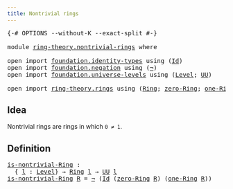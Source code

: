 ```yaml
---
title: Nontrivial rings
---
```


<pre class="Agda"><a id="42" class="Symbol">{-#</a> <a id="46" class="Keyword">OPTIONS</a> <a id="54" class="Pragma">--without-K</a> <a id="66" class="Pragma">--exact-split</a> <a id="80" class="Symbol">#-}</a>

<a id="85" class="Keyword">module</a> <a id="92" href="ring-theory.nontrivial-rings.html" class="Module">ring-theory.nontrivial-rings</a> <a id="121" class="Keyword">where</a>

<a id="128" class="Keyword">open</a> <a id="133" class="Keyword">import</a> <a id="140" href="foundation.identity-types.html" class="Module">foundation.identity-types</a> <a id="166" class="Keyword">using</a> <a id="172" class="Symbol">(</a><a id="173" href="foundation-core.identity-types.html#641" class="Datatype">Id</a><a id="175" class="Symbol">)</a>
<a id="177" class="Keyword">open</a> <a id="182" class="Keyword">import</a> <a id="189" href="foundation.negation.html" class="Module">foundation.negation</a> <a id="209" class="Keyword">using</a> <a id="215" class="Symbol">(</a><a id="216" href="foundation-core.negation.html#452" class="Function">¬</a><a id="217" class="Symbol">)</a>
<a id="219" class="Keyword">open</a> <a id="224" class="Keyword">import</a> <a id="231" href="foundation.universe-levels.html" class="Module">foundation.universe-levels</a> <a id="258" class="Keyword">using</a> <a id="264" class="Symbol">(</a><a id="265" href="Agda.Primitive.html#597" class="Postulate">Level</a><a id="270" class="Symbol">;</a> <a id="272" href="foundation-core.universe-levels.html#222" class="Primitive">UU</a><a id="274" class="Symbol">)</a>

<a id="277" class="Keyword">open</a> <a id="282" class="Keyword">import</a> <a id="289" href="ring-theory.rings.html" class="Module">ring-theory.rings</a> <a id="307" class="Keyword">using</a> <a id="313" class="Symbol">(</a><a id="314" href="ring-theory.rings.html#2551" class="Function">Ring</a><a id="318" class="Symbol">;</a> <a id="320" href="ring-theory.rings.html#5170" class="Function">zero-Ring</a><a id="329" class="Symbol">;</a> <a id="331" href="ring-theory.rings.html#8018" class="Function">one-Ring</a><a id="339" class="Symbol">)</a>
</pre>
## Idea

Nontrivial rings are rings in which `0 ≠ 1`.

## Definition

<pre class="Agda"><a id="is-nontrivial-Ring"></a><a id="424" href="ring-theory.nontrivial-rings.html#424" class="Function">is-nontrivial-Ring</a> <a id="443" class="Symbol">:</a>
  <a id="447" class="Symbol">{</a> <a id="449" href="ring-theory.nontrivial-rings.html#449" class="Bound">l</a> <a id="451" class="Symbol">:</a> <a id="453" href="Agda.Primitive.html#597" class="Postulate">Level</a><a id="458" class="Symbol">}</a> <a id="460" class="Symbol">→</a> <a id="462" href="ring-theory.rings.html#2551" class="Function">Ring</a> <a id="467" href="ring-theory.nontrivial-rings.html#449" class="Bound">l</a> <a id="469" class="Symbol">→</a> <a id="471" href="foundation-core.universe-levels.html#222" class="Primitive">UU</a> <a id="474" href="ring-theory.nontrivial-rings.html#449" class="Bound">l</a>
<a id="476" href="ring-theory.nontrivial-rings.html#424" class="Function">is-nontrivial-Ring</a> <a id="495" href="ring-theory.nontrivial-rings.html#495" class="Bound">R</a> <a id="497" class="Symbol">=</a> <a id="499" href="foundation-core.negation.html#452" class="Function">¬</a> <a id="501" class="Symbol">(</a><a id="502" href="foundation-core.identity-types.html#641" class="Datatype">Id</a> <a id="505" class="Symbol">(</a><a id="506" href="ring-theory.rings.html#5170" class="Function">zero-Ring</a> <a id="516" href="ring-theory.nontrivial-rings.html#495" class="Bound">R</a><a id="517" class="Symbol">)</a> <a id="519" class="Symbol">(</a><a id="520" href="ring-theory.rings.html#8018" class="Function">one-Ring</a> <a id="529" href="ring-theory.nontrivial-rings.html#495" class="Bound">R</a><a id="530" class="Symbol">))</a>
</pre>